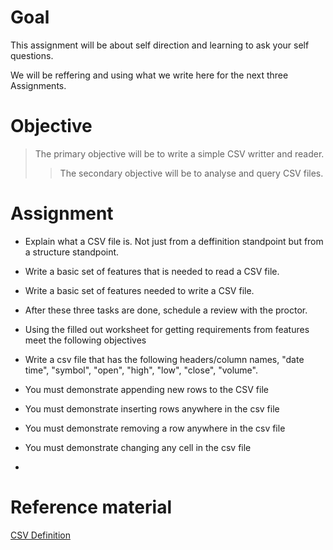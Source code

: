 # Goal

This assignment will be about self direction and learning to ask your self questions.

We will be reffering and using what we write here for the next three Assignments.

# Objective

> The primary objective will be to write a simple CSV writter and reader.
>> The secondary objective will be to analyse and query CSV files. 

# Assignment

- Explain what a CSV file is. Not just from a deffinition standpoint but from a structure standpoint. 

- Write a basic set of features that is needed to read a CSV file.

- Write a basic set of features needed to write a CSV file.

- After these three tasks are done, schedule a review with the proctor.

- Using the filled out worksheet for getting requirements from features meet the following objectives

- Write a csv file that has the following headers/column names, "date time", "symbol", "open", "high", "low", "close", "volume".

- You must demonstrate appending new rows to the CSV file

- You must demonstrate inserting rows anywhere in the csv file

- You must demonstrate removing a row anywhere in the csv file

- You must demonstrate changing any cell in the csv file

- 
# Reference material

[CSV Definition](https://en.wikipedia.org/wiki/Comma-separated_values)
